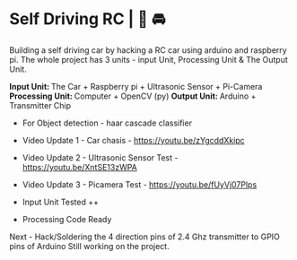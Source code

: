 # Self Driving RC | 🚦 🚘 

Building a self driving car by hacking a RC car using arduino and raspberry pi.
The whole project has 3 units - input Unit, Processing Unit & The Output Unit.

<strong>Input Unit: </strong> The Car  + Raspberry pi + Ultrasonic Sensor + Pi-Camera
<strong>Processing Unit: </strong> Computer + OpenCV (py)
<strong>Output Unit: </strong>Arduino + Transmitter Chip

+ For Object detection  - haar cascade classifier
+ Video Update 1 - Car chasis - https://youtu.be/zYgcddXkipc
+ Video Update 2 - Ultrasonic Sensor Test - https://youtu.be/XntSE13zWPA
+ Video Update 3 - Picamera Test - https://youtu.be/fUyVj07Plps

+ Input Unit Tested ++
+ Processing Code Ready 

Next - Hack/Soldering the 4 direction pins of 2.4 Ghz transmitter to GPIO pins of Arduino
Still working on the project.
